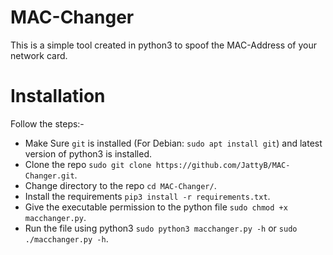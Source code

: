 
# MAC-Changer
This is a simple tool created in python3 to spoof the MAC-Address of your network card.

# Installation
Follow the steps:-
  * Make Sure `git` is installed (For Debian: `sudo apt install git`) and latest version of python3 is installed.
  * Clone the repo `sudo git clone https://github.com/JattyB/MAC-Changer.git`.
  * Change directory to the repo `cd MAC-Changer/`.
  * Install the requirements `pip3 install -r requirements.txt`.
  * Give the executable permission to the python file `sudo chmod +x macchanger.py`.
  * Run the file using python3 `sudo python3 macchanger.py -h` or `sudo ./macchanger.py -h`.
